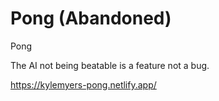 # Pong (Abandoned)
Pong


The AI not being beatable is a feature not a bug.

https://kylemyers-pong.netlify.app/

